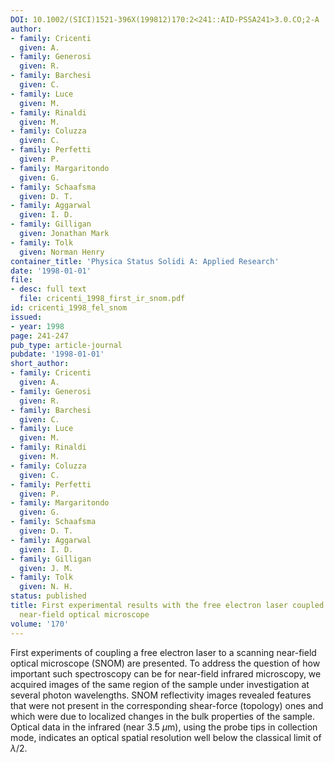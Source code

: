 ```yaml
---
DOI: 10.1002/(SICI)1521-396X(199812)170:2<241::AID-PSSA241>3.0.CO;2-A
author:
- family: Cricenti
  given: A.
- family: Generosi
  given: R.
- family: Barchesi
  given: C.
- family: Luce
  given: M.
- family: Rinaldi
  given: M.
- family: Coluzza
  given: C.
- family: Perfetti
  given: P.
- family: Margaritondo
  given: G.
- family: Schaafsma
  given: D. T.
- family: Aggarwal
  given: I. D.
- family: Gilligan
  given: Jonathan Mark
- family: Tolk
  given: Norman Henry
container_title: 'Physica Status Solidi A: Applied Research'
date: '1998-01-01'
file:
- desc: full text
  file: cricenti_1998_first_ir_snom.pdf
id: cricenti_1998_fel_snom
issued:
- year: 1998
page: 241-247
pub_type: article-journal
pubdate: '1998-01-01'
short_author:
- family: Cricenti
  given: A.
- family: Generosi
  given: R.
- family: Barchesi
  given: C.
- family: Luce
  given: M.
- family: Rinaldi
  given: M.
- family: Coluzza
  given: C.
- family: Perfetti
  given: P.
- family: Margaritondo
  given: G.
- family: Schaafsma
  given: D. T.
- family: Aggarwal
  given: I. D.
- family: Gilligan
  given: J. M.
- family: Tolk
  given: N. H.
status: published
title: First experimental results with the free electron laser coupled to a scanning
  near-field optical microscope
volume: '170'
---
```

First experiments of coupling a free electron laser to a scanning near-field optical microscope (SNOM) are presented. To address the question of how important such spectroscopy can be for near-field infrared microscopy, we acquired images of the same region of the sample under investigation at several photon wavelengths. SNOM reflectivity images revealed features that were not present in the corresponding shear-force (topology) ones and which were due to localized changes in the bulk properties of the sample. Optical data in the infrared (near 3.5 $\mu$m), using the probe tips in collection mode, indicates an optical spatial resolution well below the classical limit of $\lambda/2$.
